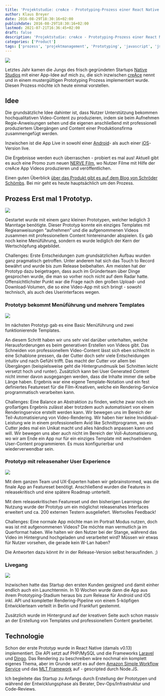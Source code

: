 ```yaml
---
title: 'Projektstudie: creAce - Prototyping-Prozess einer React Native Mobile App von Proof bis Release'
author: Klaus Breyer
date: 2016-08-29T18:30:16+02:00
publishdate: 2016-08-29T18:30:16+02:00
lastmod: 2021-07-21T16:36:45+02:00
draft: false
description: 'Projektstudie: creAce - Prototyping-Prozess einer React Native Mobile App von Proof bis Release'
categories: ['Product']
tags: ['prozess', 'projektmanagement', 'Prototyping', 'javascript', 'js', 'node', 'php', 'react', 'react native', 'ux']
---
```


![](creace-header-1024x538.jpg)

Letztes Jahr kamen die Jungs des frisch gegründeten Startups [Native Studios](http://www.native-studios.com/) mit einer App-Idee auf mich zu, die sich inzwischen [creAce](http://creace.io/) nennt und in einem mustergültigen Prototyping Prozess implementiert wurde. Diesen Prozess möchte ich heute einmal vorstellen.
  ## Idee
Die grundsätzliche Idee dahinter ist, dass Nutzer Unterstützung bekommen hochqualitativen Video-Content zu produzieren, indem sie beim Aufnehmen Regie-Anweisungen sehen und die eigenen anschließend mit professionell produziertem Übergängen und Content einer Produktionsfirma zusammengefügt werden.

Inzwischen ist die App Live in sowohl einer [Android](https://play.google.com/store/apps/details?id=com.nativestudios&hl=de)- als auch einer [iOS](https://itunes.apple.com/de/app/creace-video-app/id1134621325?mt=8)-Version live.

Die Ergebnisse werden euch überraschen - probiert es mal aus! Aktuell gibt es auch eine Promo zum neuen [NERVE Film](http://nerve-film.de/creace_challenges/), wo Nutzer Filme mit Hilfe der creAce App Videos produzieren und veröffentlichen.

Einen guten Überblick [über das Produkt gibt es auf dem Blog von Schröder Schömbs](http://www.schroederschoembs.com/newsroom/creace/). Bei mir geht es heute hauptsächlich um den Prozess.
  ## Prozess Erst mal 1 Prototyp.

   ![](2016-08-29-creace-v01-1024x444-1024x444.png)


 Gestartet wurde mit einem ganz kleinen Prototypen, welcher lediglich 3 Manntage benötigte. Dieser Prototyp konnte ein einziges Templates mit Regieanweisungen “aufnehmen” und die aufgenommenen Videos zusammen mit professionellem Content hintereinander abspielen. Es gab noch keine Menüführung, sondern es wurde lediglich der Kern der Wertschöpfung abgebildet.

Challenges: Erste Entscheidungen zum grundsätzlichen Aufbau wurden ganz pragmatisch getroffen. Unter anderem hat sich das Touch to Record bewährt und wurde bis zum Release beibehalten.
 Am meisten hat der Prototyp dazu beigetragen, dass auch im Gründerteam über Dinge gesprochen wurde, die man so vorher noch nicht auf dem Radar hatte. Offensichtlichster Punkt war die Frage nach den großen Upload- und Download-Volumen, die so eine Video-App mit sich bringt - sowohl technisch, als auch des Userinterfaces wegen.
  ### Prototyp bekommt Menüführung und mehrere Templates

   ![](2016-08-29-creace-v08-export-1024x709-1024x709.png)

Im nächsten Prototyp gab es eine Basic Menüführung und zwei funktionierende Templates.

An diesem Schritt haben wir uns sehr viel darüber unterhalten, welche Herausforderungen es beim generativen Erstellen von Videos gibt. Das Schneiden von professionellem Video-Content lässt sich eben schlecht in eine Schablone pressen, da der Cutter doch sehr viele Entscheidungen intuitiv und nach Gefühl trifft. Das macht der Cutter vor allem bei Übergängen (beispielsweise geht die Hintergrundmusik bei Schnitten leicht versetzt hoch und runter). Zusätzlich kann bei User Generated Content nicht immer davon ausgegangen werden, dass die Inhalte immer die selbe Länge haben.
 Ergebnis war eine eigene Template-Notation und ein fest definiertes Featureset für die Film-Kreativen, welche ein Rendering-Service programmatisch verarbeiten kann.

Challenges: Eine Balance an Abstraktion zu finden, welche zwar noch ein großartiges Ergebnis zulässt aber trotzdem auch automatisiert von einem Renderingservice erstellt werden kann.
 Wir bewegen uns im Bereich der Teil-Automatisierung von Video-Rendering. Wir haben hier keine Invididual-Leistung wie in einem professionellem Avid like Schnittprogramm, wo ein Cutter jedes mal ein Unikat macht und alles händisch anpassen kann und will. Wir bewegen uns aber auch nicht im Bereich der Voll-Automatisierung, wo wir am Ende ein App nur für ein einziges Template mit wechselndem User-Content programmieren. Es muss konfigurierbar und wiederverwendbar sein.
  ### Prototyp mit releasenaher User Experience

   ![](2016-08-29-creace-v010-export-1024x796-1024x796.png)

Mit dem ganzen Team und UX-Experten haben wir gebrainstormed, was die finale App an Featureset benötigt. Anschließend wurden die Features in releasekritisch und eine spätere Roadmap unterteilt.

Mit dem releasekritischen Featureset und den bisherigen Learnings der Nutzung wurde der Prototyp um ein möglichst releasenahes Interfaces erweitert und ca. 200 externen Testern ausgeliefert. Wertvolles Feedback!

Challenges: Eine normale App möchte man im Portrait Modus nutzen, doch was ist mit aufgenommenen Videos? Die möchte man vermutlich ja im Querformat haben. Wie halten wir den Nutzer bei der Stange, während das Video im Hintergrund hochgeladen und verarbeitet wird? Müssen wir etwas für Nutzer vorsehen, die gerade kein W-Lan haben?

Die Antworten dazu könnt ihr in der Release-Version selbst herausfinden. ;)
  ### Livegang

   ![](2016-08-29-creace-v1-1024x991-1024x991.png)

Inzwischen hatte das Startup den ersten Kunden gesigned und damit einher endlich auch ein Launchtermin. In 10 Wochen wurde dann die App aus ihrem Prototyping-Stadium heraus bis zum Release für Android und iOS inkl. API und kompletter Rendering-Pipeline von einem 5-köpfigen Entwicklerteam verteilt in Berlin und Frankfurt gestemmt.

Zusätzlich wurde im Hintergrund auf der kreativen Seite auch schon massiv an der Erstellung von Templates und professionellem Content gearbeitet.
  ## Technologie
Schon der erste Prototyp wurde in React Native (damals v0.13) implementiert.
 Die API setzt auf PHP/MySQL und die Frameworks [Laravel](https://www.laravel.com/) und [Dingo](https://github.com/dingo/api).
 Das Rendering zu beschreiben wäre nochmal ein komplett eigenes Thema, aber im Grunde setzt es auf dem [Amazon Simple Workflow Service](https://aws.amazon.com/de/swf/) und das [MLT Framework](https://www.mltframework.org/) auf - gescripted durch Node.JS.

Ich begleitete das Startup zu Anfangs durch Erstellung der Prototypen und während der Entwicklungsphase als Berater, Dev-Ops/Infrastruktur und Code-Reviews.

